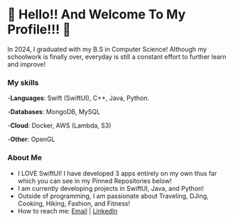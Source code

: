 # 👋 Hello!! And Welcome To My Profile!!! 🤩
In 2024, I graduated with my B.S in Computer Science! Although my schoolwork is finally over, everyday is still a constant effort to further learn and improve! 

### My skills
-**Languages**: Swift (SwiftUI), C++, Java, Python.


-**Databases**: MongoDB, MySQL


-**Cloud**: Docker, AWS (Lambda, S3)


-**Other**: OpenGL

### About Me
- I LOVE SwiftUI! I have developed 3 apps entirely on my own thus far which you can see in my Pinned Repositories below!
- I am currently developing projects in SwiftUI, Java, and Python!
- Outside of programming, I am passionate about Traveling, DJing, Cooking, Hiking, Fashion, and Fitness! 
- How to reach me: [Email](mailto:suseyihzheen@gmail.com) | [LinkedIn](https://www.linkedin.com/in/zheen-s-430214255/)


<!--
**zheensuseyi/zheensuseyi** is a ✨ _special_ ✨ repository because its `README.md` (this file) appears on your GitHub profile.

Here are some ideas to get you started:

- 🔭 I’m currently working on ...
- 🌱 I’m currently learning ...
- 👯 I’m looking to collaborate on ...
- 🤔 I’m looking for help with ...
- 💬 Ask me about ...
- 📫 How to reach me: ...
- 😄 Pronouns: ...
- ⚡ Fun fact: ...
-->

